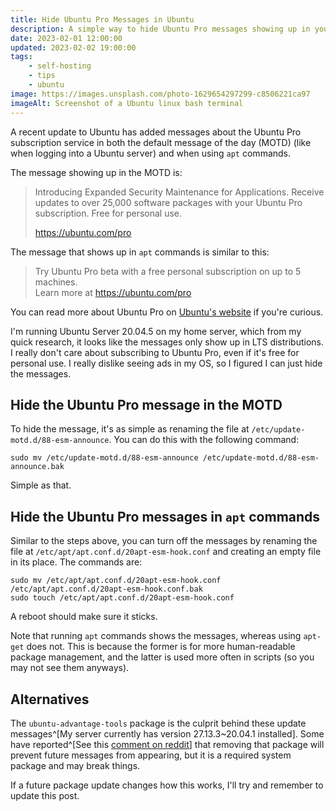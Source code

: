 ```yaml
---
title: Hide Ubuntu Pro Messages in Ubuntu
description: A simple way to hide Ubuntu Pro messages showing up in your Ubuntu system.
date: 2023-02-01 12:00:00
updated: 2023-02-02 19:00:00
tags:
    - self-hosting
    - tips
    - ubuntu
image: https://images.unsplash.com/photo-1629654297299-c8506221ca97
imageAlt: Screenshot of a Ubuntu linux bash terminal
---
```


A recent update to Ubuntu has added messages about the Ubuntu Pro subscription service in both the default message of the day (MOTD) (like when logging into a Ubuntu server) and when using `apt` commands. 

The message showing up in the MOTD is:

> Introducing Expanded Security Maintenance for Applications.
> Receive updates to over 25,000 software packages with your
> Ubuntu Pro subscription. Free for personal use.
>   
> https://ubuntu.com/pro

The message that shows up in `apt` commands is similar to this:

> Try Ubuntu Pro beta with a free personal subscription on up to 5 machines.  
> Learn more at https://ubuntu.com/pro

You can read more about Ubuntu Pro on [Ubuntu's website](https://ubuntu.com/pro) if you're curious.

I'm running Ubuntu Server 20.04.5 on my home server, which from my quick research, it looks like the messages only show up in LTS distributions. I really don't care about subscribing to Ubuntu Pro, even if it's free for personal use. I really dislike seeing ads in my OS, so I figured I can just hide the messages.

## Hide the Ubuntu Pro message in the MOTD
To hide the message, it's as simple as renaming the file at `/etc/update-motd.d/88-esm-announce`. You can do this with the following command:

```
sudo mv /etc/update-motd.d/88-esm-announce /etc/update-motd.d/88-esm-announce.bak
```
Simple as that. 

## Hide the Ubuntu Pro messages in `apt` commands
Similar to the steps above, you can turn off the messages by renaming the file at `/etc/apt/apt.conf.d/20apt-esm-hook.conf` and creating an empty file in its place. The commands are:

```
sudo mv /etc/apt/apt.conf.d/20apt-esm-hook.conf /etc/apt/apt.conf.d/20apt-esm-hook.conf.bak
sudo touch /etc/apt/apt.conf.d/20apt-esm-hook.conf
```
A reboot should make sure it sticks.

Note that running `apt` commands shows the messages, whereas using `apt-get` does not. This is because the former is for more human-readable package management, and the latter is used more often in scripts (so you may not see them anyways).

## Alternatives

The `ubuntu-advantage-tools` package is the culprit behind these update messages^[My server currently has version 27.13.3~20.04.1 installed]. Some have reported^[See this [comment on reddit](https://www.reddit.com/r/Ubuntu/comments/xxafiu/how_to_remove_advertisements_from_apt/iultkp5/)] that removing that package will prevent future messages from appearing, but it is a required system package and may break things.

If a future package update changes how this works, I'll try and remember to update this post.
